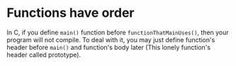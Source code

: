 #                  Functions have order

In C, if you define `main()` function before `functionThatMainUses()`, then your program will not compile. To deal with it, you may just define function's header before `main()` and function's body later (This lonely function's header called prototype).